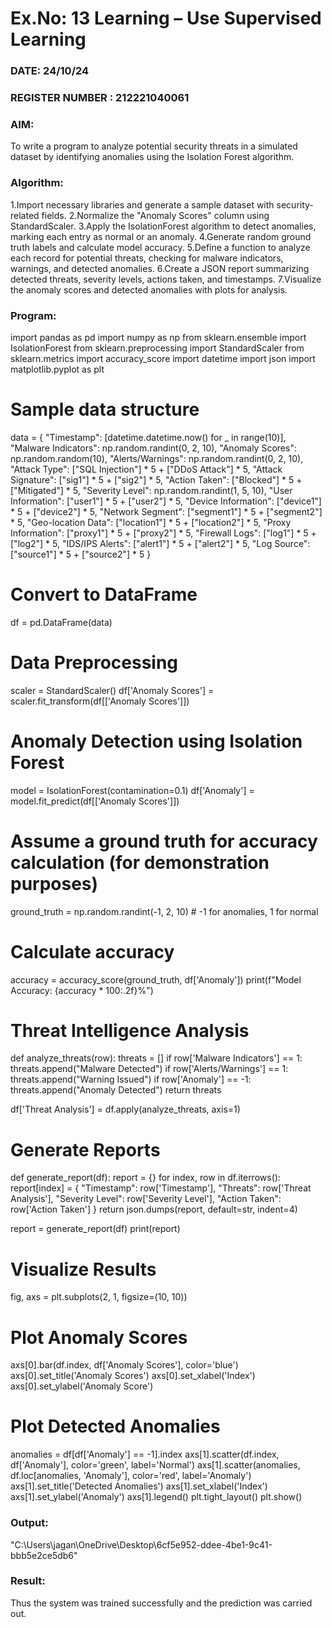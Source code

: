 # Ex.No: 13 Learning – Use Supervised Learning  
### DATE: 24/10/24                                                                           
### REGISTER NUMBER : 212221040061
### AIM:
To write a program to analyze potential security threats in a simulated dataset by identifying anomalies using the Isolation Forest algorithm.
###  Algorithm:
1.Import necessary libraries and generate a sample dataset with security-related fields.
2.Normalize the "Anomaly Scores" column using StandardScaler.
3.Apply the IsolationForest algorithm to detect anomalies, marking each entry as normal or an anomaly.
4.Generate random ground truth labels and calculate model accuracy.
5.Define a function to analyze each record for potential threats, checking for malware indicators, warnings, and detected anomalies.
6.Create a JSON report summarizing detected threats, severity levels, actions taken, and timestamps.
7.Visualize the anomaly scores and detected anomalies with plots for analysis.

### Program: 
import pandas as pd
import numpy as np
from sklearn.ensemble import IsolationForest
from sklearn.preprocessing import StandardScaler
from sklearn.metrics import accuracy_score
import datetime
import json
import matplotlib.pyplot as plt

# Sample data structure
data = {
    "Timestamp": [datetime.datetime.now() for _ in range(10)],
    "Malware Indicators": np.random.randint(0, 2, 10),
    "Anomaly Scores": np.random.random(10),
    "Alerts/Warnings": np.random.randint(0, 2, 10),
    "Attack Type": ["SQL Injection"] * 5 + ["DDoS Attack"] * 5,
    "Attack Signature": ["sig1"] * 5 + ["sig2"] * 5,
    "Action Taken": ["Blocked"] * 5 + ["Mitigated"] * 5,
    "Severity Level": np.random.randint(1, 5, 10),
    "User Information": ["user1"] * 5 + ["user2"] * 5,
    "Device Information": ["device1"] * 5 + ["device2"] * 5,
    "Network Segment": ["segment1"] * 5 + ["segment2"] * 5,
    "Geo-location Data": ["location1"] * 5 + ["location2"] * 5,
    "Proxy Information": ["proxy1"] * 5 + ["proxy2"] * 5,
    "Firewall Logs": ["log1"] * 5 + ["log2"] * 5,
    "IDS/IPS Alerts": ["alert1"] * 5 + ["alert2"] * 5,
    "Log Source": ["source1"] * 5 + ["source2"] * 5
}

# Convert to DataFrame
df = pd.DataFrame(data)

# Data Preprocessing
scaler = StandardScaler()
df['Anomaly Scores'] = scaler.fit_transform(df[['Anomaly Scores']])

# Anomaly Detection using Isolation Forest
model = IsolationForest(contamination=0.1)
df['Anomaly'] = model.fit_predict(df[['Anomaly Scores']])

# Assume a ground truth for accuracy calculation (for demonstration purposes)
ground_truth = np.random.randint(-1, 2, 10)  # -1 for anomalies, 1 for normal
# Calculate accuracy
accuracy = accuracy_score(ground_truth, df['Anomaly'])
print(f"Model Accuracy: {accuracy * 100:.2f}%")

# Threat Intelligence Analysis
def analyze_threats(row):
    threats = []
    if row['Malware Indicators'] == 1:
        threats.append("Malware Detected")
    if row['Alerts/Warnings'] == 1:
        threats.append("Warning Issued")
    if row['Anomaly'] == -1:
        threats.append("Anomaly Detected")
    return threats

df['Threat Analysis'] = df.apply(analyze_threats, axis=1)

# Generate Reports
def generate_report(df):
    report = {}
    for index, row in df.iterrows():
        report[index] = {
            "Timestamp": row['Timestamp'],
            "Threats": row['Threat Analysis'],
            "Severity Level": row['Severity Level'],
            "Action Taken": row['Action Taken']
        }
    return json.dumps(report, default=str, indent=4)

report = generate_report(df)
print(report)

# Visualize Results
fig, axs = plt.subplots(2, 1, figsize=(10, 10))
# Plot Anomaly Scores
axs[0].bar(df.index, df['Anomaly Scores'], color='blue')
axs[0].set_title('Anomaly Scores')
axs[0].set_xlabel('Index')
axs[0].set_ylabel('Anomaly Score')

# Plot Detected Anomalies
anomalies = df[df['Anomaly'] == -1].index
axs[1].scatter(df.index, df['Anomaly'], color='green', label='Normal')
axs[1].scatter(anomalies, df.loc[anomalies, 'Anomaly'], color='red', label='Anomaly')
axs[1].set_title('Detected Anomalies')
axs[1].set_xlabel('Index')
axs[1].set_ylabel('Anomaly')
axs[1].legend()
plt.tight_layout()
plt.show()
### Output:
"C:\Users\jagan\OneDrive\Desktop\6cf5e952-ddee-4be1-9c41-bbb5e2ce5db6"
### Result:
Thus the system was trained successfully and the prediction was carried out.
